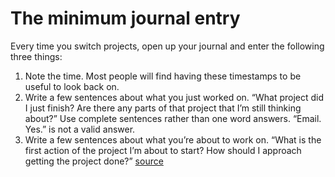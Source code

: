 # The minimum journal entry
Every time you switch projects, open up your journal and enter the following three things:

1. Note the time. Most people will find having these timestamps to be useful to look back on.
1. Write a few sentences about what you just worked on. “What project did I just finish? Are there any parts of that project that I’m still thinking about?” Use complete sentences rather than one word answers. “Email. Yes.” is not a valid answer.
1. Write a few sentences about what you’re about to work on. “What is the first action of the project I’m about to start? How should I approach getting the project done?”
[source](https://betterhumans.coach.me/replace-your-to-do-list-with-interstitial-journaling-to-increase-productivity-4e43109d15ef)
